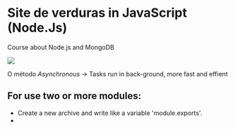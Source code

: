 # Site de verduras in JavaScript (Node.Js)

Course about Node.js and MongoDB


<img src='C:\Users\Kelwi\OneDrive\2022\Estudos\Udemy\Node.js,Express,MongoDB,etc\complete-node-bootcamp\1-node-farm\images' />

O método *Asynchronous*  → Tasks run in back-ground, more fast and effient

## For use two or more modules:
<ul>
    <li> Create a new archive and write like a variable  'module.exports'.
    <li>
<ul>

